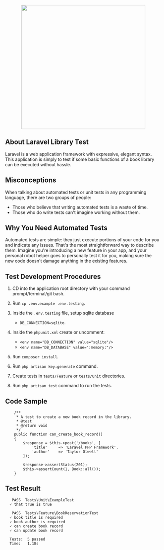 <p align="center"><a href="https://laravel.com" target="_blank"><img src="https://raw.githubusercontent.com/laravel/art/master/logo-lockup/5%20SVG/2%20CMYK/1%20Full%20Color/laravel-logolockup-cmyk-red.svg" width="400"></a></p>

## About Laravel Library Test

Laravel is a web application framework with expressive, elegant syntax. This application is simply to test if some basic functions of a book library can be executed without hassle.

## Misconceptions

When talking about automated tests or unit tests in any programming language, there are two groups of people:

 - Those who believe that writing automated tests is a waste of time.
 - Those who do write tests can't imagine working without them.

## Why You Need Automated Tests

Automated tests are simple: they just execute portions of your code for you and indicate any issues. That's the most straightforward way to describe them. Imagine you're introducing a new feature in your app, and your personal robot helper goes to personally test it for you, making sure the new code doesn't damage anything in the existing features.

## Test Development Procedures

1. CD into the application root directory with your command prompt/terminal/git bash.

2. Run `cp .env.example .env.testing`.

3. Inside the `.env.testing` file, setup sqlite database

    - `DB_CONNECTION=sqlite`.

4. Inside the `phpunit.xml` create or uncomment:

    - `<env name="DB_CONNECTION" value="sqlite"/>`
    - `<env name="DB_DATABASE" value=":memory:"/>`

5. Run `composer install`.

6. Run `php artisan key:generate` command.

7. Create tests in `tests/Feature` or `tests/Unit` directories.

8. Run `php artisan test` command to run the tests.

## Code Sample

```php:
    /**
     * A test to create a new book record in the library.
     * @test
     * @return void
     */
    public function can_create_book_record()
    {
        $response = $this->post('/books', [
            'title'     => 'Laravel PHP Framework',
            'author'    => 'Taylor Otwell'
        ]);

        $response->assertStatus(201);
        $this->assertCount(1, Book::all());
    }
```

## Test Result

```
   PASS  Tests\Unit\ExampleTest
  ✓ that true is true

   PASS  Tests\Feature\BookReservationTest
  ✓ book title is required
  ✓ book author is required
  ✓ can create book record
  ✓ can update book record

  Tests:  5 passed
  Time:   1.18s
```
